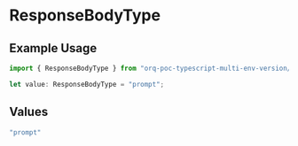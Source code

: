 # ResponseBodyType

## Example Usage

```typescript
import { ResponseBodyType } from "orq-poc-typescript-multi-env-version/models/operations";

let value: ResponseBodyType = "prompt";
```

## Values

```typescript
"prompt"
```